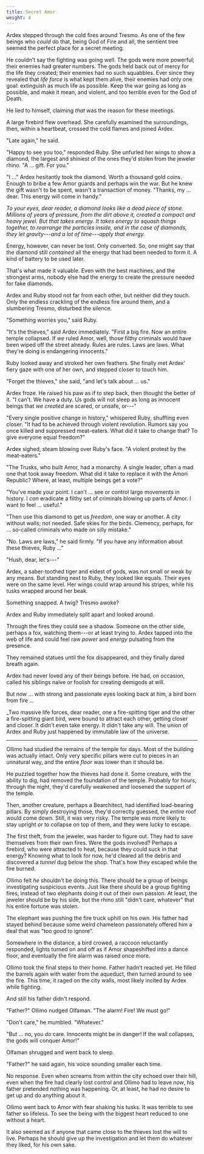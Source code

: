 ```yaml
---
title: Secret Amor
weight: 4
---
```

Ardex stepped through the cold fires around Tresmo. As one of the few beings who _could_ do that, being God of Fire and all, the sentient tree seemed the perfect place for a secret meeting.

He couldn't say the fighting was going well. The gods were more powerful; their enemies had greater numbers. The gods held back out of mercy for the life they created; their enemies had no such squabbles. Ever since they revealed that _life force_ is what kept them alive, their enemies had only one goal: extinguish as much life as possible. Keep the war going as long as possible, and make it mean, and violent, and too terrible even for the God of Death.

He lied to himself, claiming _that_ was the reason for these meetings.

A large firebird flew overhead. She carefully examined the surroundings, then, within a heartbeat, crossed the cold flames and joined Ardex.

"Late again," he said.

"Happy to see you too," responded Ruby. She unfurled her wings to show a diamond, the largest and shiniest of the ones they'd stolen from the jeweler rhino. "A ... gift. For you."

"I ..." Ardex hesitantly took the diamond. Worth a thousand gold coins. Enough to bribe a few Amor guards and perhaps win the war. But he knew the gift wasn't to be spent, wasn't a transaction of money. "Thanks, my ... dear. This energy will come in handy."

_To your eyes, dear reader, a diamond looks like a dead piece of stone. Millions of years of pressure, from the dirt above it, created a compact and heavy jewel. But that takes energy. It takes energy to squash things together, to rearrange the particles inside, and in the case of diamonds, they let gravity---and a lot of time---apply that energy._

Energy, however, can never be lost. Only converted. So, one might say that the diamond still _contained_ all the energy that had been needed to form it. A kind of battery to be used later. 

That's what made it valuable. Even with the best machines, and the strongest arms, nobody else had the energy to create the pressure needed for fake diamonds.

Ardex and Ruby stood not far from each other, but neither did they touch. Only the endless crackling of the endless fire around them, and a slumbering Tresmo, disturbed the silence.

"Something worries you," said Ruby.

"It's the thieves," said Ardex immediately. "First a big fire. Now an entire temple collapsed. If _we_ ruled Amor, well, those filthy criminals would have been wiped off the street already. Rules are rules. Laws are laws. What they're doing is endangering innocents."

Ruby looked away and stroked her own feathers.  She finally met Ardex' fiery gaze with one of her own, and stepped closer to touch him.

"Forget the thieves," she said, "and let's talk about ... us."

Ardex froze. He raised his paw as if to step back, then thought the better of it. "I can't. We have a duty. Us gods will not sleep as long as innocent beings that _we created_ are scared, or unsafe, or---"

"Every single positive change in history," whispered Ruby, shuffling even closer. "It had to be achieved through violent revolution. Rumors say you once killed and suppressed meat-eaters. What did it take to change that? To give everyone equal freedom?"

Ardex sighed, steam blowing over Ruby's face. "A violent protest by the meat-eaters."

"The Trusks, who built Amor, had a monarchy. A single leader, often a mad one that took away freedom. What did it take to replace it with the Amori Republic? Where, at least, multiple beings get a vote?"

"You've made your point. I can't ... see or control large movements in history. I _can_ eradicate a filthy set of criminals blowing up parts of Amor. I want to feel ... useful."

"Then use this diamond to get us _freedom_, one way or another. A city without walls; not needed. Safe skies for the birds. Clemency, perhaps, for ... so-called criminals who made on silly mistake."

"No. Laws are laws," he said firmly. "If you have any information about these thieves, Ruby ..."

"Hush, dear, let's---"

Ardex, a saber-toothed tiger and eldest of gods, was not small or weak by any means. But standing next to Ruby, they looked like equals. Their eyes were on the same level. Her wings could wrap around his stripes, while his tusks wrapped around her beak.

Something snapped. A twig? Tresmo awoke?

Ardex and Ruby immediately split apart and looked around.

Through the fires they could see a shadow. Someone on the other side, perhaps a fox, watching them---or at least trying to. Ardex tapped into the web of life and could feel raw _power_ and _energy_ pulsating from the presence.

They remained statues until the fox disappeared, and they finally dared breath again.

Ardex had never loved any of their beings before. He had, on occasion, called his siblings naïve or foolish for creating demigods at will.

But now ... with strong and passionate eyes looking back at him, a bird born from fire ...

_Two massive life forces, dear reader, one a fire-spitting tiger and the other a fire-spitting giant bird, were bound to attract each other, getting closer and closer. It didn't even take energy. It didn't take any will. The union of Ardex and Ruby just happened by immutable law of the universe.

___

Ollimo had studied the remains of the temple for days. Most of the building was actually intact. Only very specific pillars were cut to pieces in an unnatural way, and the entire _floor_ was lower than it should be.

He puzzled together how the thieves had done it. Some creature, with the ability to dig, had removed the foundation of the temple. Probably for hours, through the night, they'd carefully weakened and loosened the support of the temple.

Then, another creature, perhaps a Bearchitect, had identified load-bearing pillars. By simply destroying those, they'd correctly guessed, the _entire_ roof would come down. Still, it was very risky. The temple was more likely to stay upright _or_ to collapse on top of them, and they were lucky to escape.

The first theft, from the jeweler, was harder to figure out. They had to save themselves from their own fires. Were the gods involved? Perhaps a firebird, who were attracted to heat, because they could suck in that energy? Knowing what to look for now, he'd cleared all the debris and discovered a _tunnel_ dug below the shop. That's how they escaped while the fire burned.

Ollimo felt _he_ shouldn't be doing this. There should be a group of beings investigating suspicious events. Just like there should be a group fighting fires, instead of two elephants doing it out of their own passion. At least, the jeweler should be by his side, but the rhino still "didn't care, whatever" that his entire fortune was stolen.

The elephant was pushing the fire truck uphill on his own. His father had stayed behind because some weird chameleon passionately offered him a deal that was "too good to ignore".

Somewhere in the distance, a bird crowed, a raccoon reluctantly responded, lights turned on and off as if Amor shapeshifted into a dance floor, and eventually the fire alarm was raised once more.

Ollimo took the final steps to their home. Father hadn't reacted yet. He filled the barrels again with water from the aqueduct, then turned around to see the fire. This time, it raged on the city walls, most likely incited by Ardex while fighting. 

And still his father didn't respond.

"Father?" Ollimo nudged Olfaman. "The alarm! Fire! We must go!"

"Don't care," he mumbled. "Whatever."

"But ... no, you _do_ care. Innocents might be in danger! If the wall collapses, the gods will conquer Amor!"

Olfaman shrugged and went back to sleep.

"Father?" he said again, his voice sounding smaller each time.

No response. Even when screams from within the city echoed over their hill, even when the fire had clearly lost control and Ollimo had to leave _now_, his father pretended nothing was happening. Or, at least, he had no desire to get up and do anything about it.

Ollimo went back to Amor with fear shaking his tusks. It was terrible to see father so lifeless. To see the being with the biggest heart reduced to one without a heart.

It also seemed as if anyone that came close to the thieves lost the will to live. Perhaps he should give up the investigation and let them do whatever they liked, for his own sake.